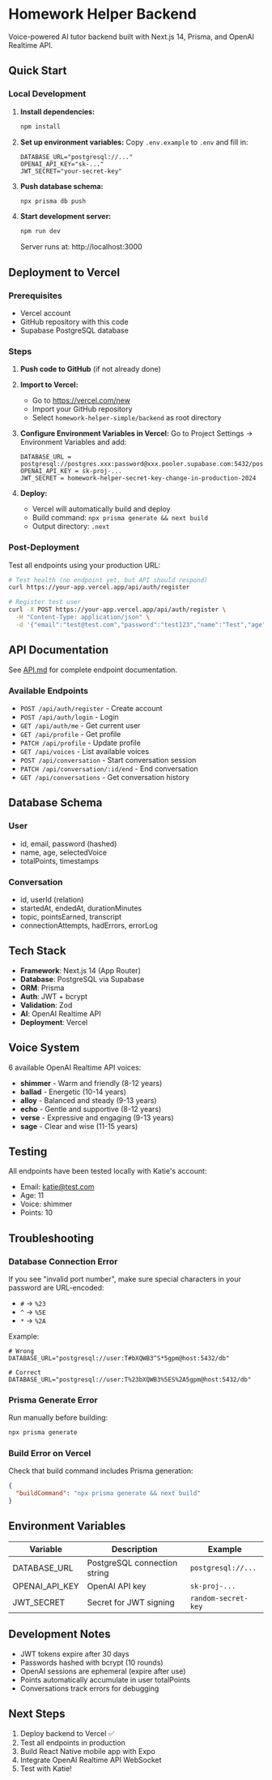 # Homework Helper Backend

Voice-powered AI tutor backend built with Next.js 14, Prisma, and OpenAI Realtime API.

## Quick Start

### Local Development

1. **Install dependencies:**
   ```bash
   npm install
   ```

2. **Set up environment variables:**
   Copy `.env.example` to `.env` and fill in:
   ```env
   DATABASE_URL="postgresql://..."
   OPENAI_API_KEY="sk-..."
   JWT_SECRET="your-secret-key"
   ```

3. **Push database schema:**
   ```bash
   npx prisma db push
   ```

4. **Start development server:**
   ```bash
   npm run dev
   ```

   Server runs at: http://localhost:3000

## Deployment to Vercel

### Prerequisites
- Vercel account
- GitHub repository with this code
- Supabase PostgreSQL database

### Steps

1. **Push code to GitHub** (if not already done)

2. **Import to Vercel:**
   - Go to https://vercel.com/new
   - Import your GitHub repository
   - Select `homework-helper-simple/backend` as root directory

3. **Configure Environment Variables in Vercel:**
   Go to Project Settings → Environment Variables and add:

   ```
   DATABASE_URL = postgresql://postgres.xxx:password@xxx.pooler.supabase.com:5432/postgres
   OPENAI_API_KEY = sk-proj-...
   JWT_SECRET = homework-helper-secret-key-change-in-production-2024
   ```

4. **Deploy:**
   - Vercel will automatically build and deploy
   - Build command: `npx prisma generate && next build`
   - Output directory: `.next`

### Post-Deployment

Test all endpoints using your production URL:

```bash
# Test health (no endpoint yet, but API should respond)
curl https://your-app.vercel.app/api/auth/register

# Register test user
curl -X POST https://your-app.vercel.app/api/auth/register \
  -H "Content-Type: application/json" \
  -d '{"email":"test@test.com","password":"test123","name":"Test","age":10}'
```

## API Documentation

See [API.md](./API.md) for complete endpoint documentation.

### Available Endpoints

- `POST /api/auth/register` - Create account
- `POST /api/auth/login` - Login
- `GET /api/auth/me` - Get current user
- `GET /api/profile` - Get profile
- `PATCH /api/profile` - Update profile
- `GET /api/voices` - List available voices
- `POST /api/conversation` - Start conversation session
- `PATCH /api/conversation/:id/end` - End conversation
- `GET /api/conversations` - Get conversation history

## Database Schema

### User
- id, email, password (hashed)
- name, age, selectedVoice
- totalPoints, timestamps

### Conversation
- id, userId (relation)
- startedAt, endedAt, durationMinutes
- topic, pointsEarned, transcript
- connectionAttempts, hadErrors, errorLog

## Tech Stack

- **Framework**: Next.js 14 (App Router)
- **Database**: PostgreSQL via Supabase
- **ORM**: Prisma
- **Auth**: JWT + bcrypt
- **Validation**: Zod
- **AI**: OpenAI Realtime API
- **Deployment**: Vercel

## Voice System

6 available OpenAI Realtime API voices:
- **shimmer** - Warm and friendly (8-12 years)
- **ballad** - Energetic (10-14 years)
- **alloy** - Balanced and steady (9-13 years)
- **echo** - Gentle and supportive (8-12 years)
- **verse** - Expressive and engaging (9-13 years)
- **sage** - Clear and wise (11-15 years)

## Testing

All endpoints have been tested locally with Katie's account:
- Email: katie@test.com
- Age: 11
- Voice: shimmer
- Points: 10

## Troubleshooting

### Database Connection Error
If you see "invalid port number", make sure special characters in your password are URL-encoded:
- `#` → `%23`
- `^` → `%5E`
- `*` → `%2A`

Example:
```
# Wrong
DATABASE_URL="postgresql://user:T#bXQWB3^S*5gpm@host:5432/db"

# Correct
DATABASE_URL="postgresql://user:T%23bXQWB3%5ES%2A5gpm@host:5432/db"
```

### Prisma Generate Error
Run manually before building:
```bash
npx prisma generate
```

### Build Error on Vercel
Check that build command includes Prisma generation:
```json
{
  "buildCommand": "npx prisma generate && next build"
}
```

## Environment Variables

| Variable | Description | Example |
|----------|-------------|---------|
| DATABASE_URL | PostgreSQL connection string | `postgresql://...` |
| OPENAI_API_KEY | OpenAI API key | `sk-proj-...` |
| JWT_SECRET | Secret for JWT signing | `random-secret-key` |

## Development Notes

- JWT tokens expire after 30 days
- Passwords hashed with bcrypt (10 rounds)
- OpenAI sessions are ephemeral (expire after use)
- Points automatically accumulate in user totalPoints
- Conversations track errors for debugging

## Next Steps

1. Deploy backend to Vercel ✅
2. Test all endpoints in production
3. Build React Native mobile app with Expo
4. Integrate OpenAI Realtime API WebSocket
5. Test with Katie!
